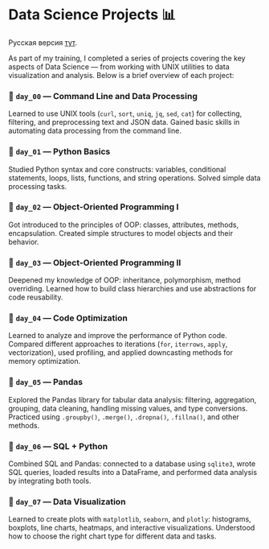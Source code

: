 # Data Science Projects 📊

Русская версия [тут](https://github.com/enaenaenahm/data_science/blob/main/README_RUS.md).

As part of my training, I completed a series of projects covering the key aspects of Data Science — from working with UNIX utilities to data visualization and analysis. Below is a brief overview of each project:

### 🔹 `day_00` — Command Line and Data Processing

Learned to use UNIX tools (`curl`, `sort`, `uniq`, `jq`, `sed`, `cat`) for collecting, filtering, and preprocessing text and JSON data. Gained basic skills in automating data processing from the command line.

### 🔹 `day_01` — Python Basics

Studied Python syntax and core constructs: variables, conditional statements, loops, lists, functions, and string operations. Solved simple data processing tasks.

### 🔹 `day_02` — Object-Oriented Programming I

Got introduced to the principles of OOP: classes, attributes, methods, encapsulation. Created simple structures to model objects and their behavior.

### 🔹 `day_03` — Object-Oriented Programming II

Deepened my knowledge of OOP: inheritance, polymorphism, method overriding. Learned how to build class hierarchies and use abstractions for code reusability.

### 🔹 `day_04` — Code Optimization

Learned to analyze and improve the performance of Python code. Compared different approaches to iterations (`for`, `iterrows`, `apply`, vectorization), used profiling, and applied downcasting methods for memory optimization.

### 🔹 `day_05` — Pandas

Explored the Pandas library for tabular data analysis: filtering, aggregation, grouping, data cleaning, handling missing values, and type conversions. Practiced using `.groupby()`, `.merge()`, `.dropna()`, `.fillna()`, and other methods.

### 🔹 `day_06` — SQL + Python

Combined SQL and Pandas: connected to a database using `sqlite3`, wrote SQL queries, loaded results into a DataFrame, and performed data analysis by integrating both tools.

### 🔹 `day_07` — Data Visualization

Learned to create plots with `matplotlib`, `seaborn`, and `plotly`: histograms, boxplots, line charts, heatmaps, and interactive visualizations. Understood how to choose the right chart type for different data and tasks.

